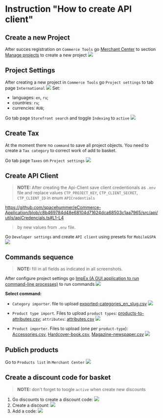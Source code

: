 # Instruction "How to create API client"

## Create a new Project

After succes registration on `Commerce Tools` go [Merchant Center](https://mc.europe-west1.gcp.commercetools.com/) to section [Manage projects](https://mc.europe-west1.gcp.commercetools.com/account/projects) to create a new project
![](./assets/screenshots/manage-projects/screen.png)

## Project Settings

After creating a new project in `Commerce Tools` go `Project settings` to tab page `International` ![](./assets/screenshots/project-settings/international.png)
Set:
 - languages: `en`, `ru`;
 - countries: `ru`;
 - currencies: `RUB`;

Go tab page `Storefront search` and toggle `Indexing` to `active` ![](./assets/screenshots/project-settings/enable-product-projections.png)

## Create Tax

At the moment there no `command` to save all project objects. You need to create a `Tax category` to correct work of add to basket.

Go tab page `Taxes` on `Project settings`
![](./assets/screenshots/project-settings/create-tax.png)

## Create API Client
>**NOTE:**
>After creating the Api-Client save client credentionals as `.env` file and replace values `CTP_PROJECT_KEY`, `CTP_CLIENT_SECRET`, `CTP_CLIENT_ID` in enum `APICredentials`

https://github.com/spacehummer/eCommerce-Application/blob/c8b469784d48e68104d71624dca68503c1aa7965/src/api/utils/apiCredencials.ts#L1-L4

>by new values from `.env` file.

Go `Developer settings` and create `API client` using presets for `Mobile&SPA` ![](./assets/screenshots/developer-settings/create-Api.png)

## Commands sequence

> **NOTE:** fill in all fields as indicated in all screenshots.

After configure project settings go [ImpEx (A GUI application to run command-line processes)](https://impex.europe-west1.gcp.commercetools.com/) to run commands
![](./assets/screenshots/impEx-commands/screen.png)

**Select command:**
 - `Category importer`. file to upload [exported-categories_en_slug.csv](./assets/data-files/category/exported-categories_en_slug.csv)
 ![](./assets/screenshots/commands/category/category-import.png)

 - `Product type import`. Files to upload `product types`: [products-to-attributes.csv](./assets/data-files/product-types/products-to-attributes.csv); `attributes`: [attributes.csv](./assets/data-files/product-types/attributes.csv)
 ![](./assets/screenshots/commands/product-type/product-type-import.png)

 - `Product importer`. Files to upload (one per `product-type`): [Accessories.csv](./assets/data-files/product/Accessories.csv), [Hardcover-book.csv](./assets/data-files/product/Hardcover-book.csv), [Magazine-newspaper.csv](./assets/data-files/product/Magazine-newspaper.csv)
 ![](./assets/screenshots/commands/product/product-import.png)

 ## Publich products 

Go to `Products list` in `Merchant Center`
![](./assets/screenshots/publish-products/publish-products.png)

## Create a discount code for basket
> **NOTE:** don't forget to toogle `active` when create new discounts
1) Go discounts to create a discount code:
![](./assets/screenshots/add-discount/select-add-discount.png)
2) Create a discount:
![](./assets/screenshots/add-discount/discounts_carts_general.png)
3) Add a code:
![](./assets/screenshots/add-discount/discount_code_rsschool.png)